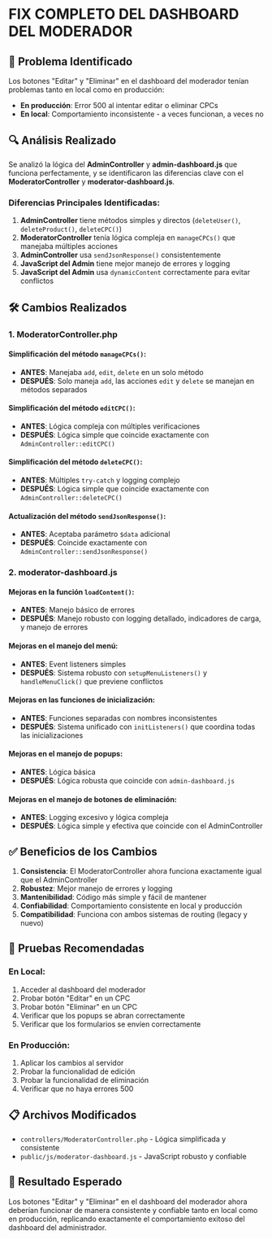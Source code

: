 # FIX COMPLETO DEL DASHBOARD DEL MODERADOR

## 🎯 **Problema Identificado**

Los botones "Editar" y "Eliminar" en el dashboard del moderador tenían problemas tanto en local como en producción:

- **En producción**: Error 500 al intentar editar o eliminar CPCs
- **En local**: Comportamiento inconsistente - a veces funcionan, a veces no

## 🔍 **Análisis Realizado**

Se analizó la lógica del **AdminController** y **admin-dashboard.js** que funciona perfectamente, y se identificaron las diferencias clave con el **ModeratorController** y **moderator-dashboard.js**.

### **Diferencias Principales Identificadas:**

1. **AdminController** tiene métodos simples y directos (`deleteUser()`, `deleteProduct()`, `deleteCPC()`)
2. **ModeratorController** tenía lógica compleja en `manageCPCs()` que manejaba múltiples acciones
3. **AdminController** usa `sendJsonResponse()` consistentemente
4. **JavaScript del Admin** tiene mejor manejo de errores y logging
5. **JavaScript del Admin** usa `dynamicContent` correctamente para evitar conflictos

## 🛠️ **Cambios Realizados**

### **1. ModeratorController.php**

#### **Simplificación del método `manageCPCs()`:**
- **ANTES**: Manejaba `add`, `edit`, `delete` en un solo método
- **DESPUÉS**: Solo maneja `add`, las acciones `edit` y `delete` se manejan en métodos separados

#### **Simplificación del método `editCPC()`:**
- **ANTES**: Lógica compleja con múltiples verificaciones
- **DESPUÉS**: Lógica simple que coincide exactamente con `AdminController::editCPC()`

#### **Simplificación del método `deleteCPC()`:**
- **ANTES**: Múltiples `try-catch` y logging complejo
- **DESPUÉS**: Lógica simple que coincide exactamente con `AdminController::deleteCPC()`

#### **Actualización del método `sendJsonResponse()`:**
- **ANTES**: Aceptaba parámetro `$data` adicional
- **DESPUÉS**: Coincide exactamente con `AdminController::sendJsonResponse()`

### **2. moderator-dashboard.js**

#### **Mejoras en la función `loadContent()`:**
- **ANTES**: Manejo básico de errores
- **DESPUÉS**: Manejo robusto con logging detallado, indicadores de carga, y manejo de errores

#### **Mejoras en el manejo del menú:**
- **ANTES**: Event listeners simples
- **DESPUÉS**: Sistema robusto con `setupMenuListeners()` y `handleMenuClick()` que previene conflictos

#### **Mejoras en las funciones de inicialización:**
- **ANTES**: Funciones separadas con nombres inconsistentes
- **DESPUÉS**: Sistema unificado con `initListeners()` que coordina todas las inicializaciones

#### **Mejoras en el manejo de popups:**
- **ANTES**: Lógica básica
- **DESPUÉS**: Lógica robusta que coincide con `admin-dashboard.js`

#### **Mejoras en el manejo de botones de eliminación:**
- **ANTES**: Logging excesivo y lógica compleja
- **DESPUÉS**: Lógica simple y efectiva que coincide con el AdminController

## ✅ **Beneficios de los Cambios**

1. **Consistencia**: El ModeratorController ahora funciona exactamente igual que el AdminController
2. **Robustez**: Mejor manejo de errores y logging
3. **Mantenibilidad**: Código más simple y fácil de mantener
4. **Confiabilidad**: Comportamiento consistente en local y producción
5. **Compatibilidad**: Funciona con ambos sistemas de routing (legacy y nuevo)

## 🧪 **Pruebas Recomendadas**

### **En Local:**
1. Acceder al dashboard del moderador
2. Probar botón "Editar" en un CPC
3. Probar botón "Eliminar" en un CPC
4. Verificar que los popups se abran correctamente
5. Verificar que los formularios se envíen correctamente

### **En Producción:**
1. Aplicar los cambios al servidor
2. Probar la funcionalidad de edición
3. Probar la funcionalidad de eliminación
4. Verificar que no haya errores 500

## 📋 **Archivos Modificados**

- `controllers/ModeratorController.php` - Lógica simplificada y consistente
- `public/js/moderator-dashboard.js` - JavaScript robusto y confiable

## 🎯 **Resultado Esperado**

Los botones "Editar" y "Eliminar" en el dashboard del moderador ahora deberían funcionar de manera consistente y confiable tanto en local como en producción, replicando exactamente el comportamiento exitoso del dashboard del administrador.
